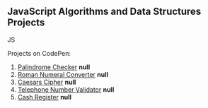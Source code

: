 ## JavaScript Algorithms and Data Structures Projects
JS

Projects on CodePen:
1. [Palindrome Checker]() **null**
1. [Roman Numeral Converter]() **null**
1. [Caesars Cipher]() **null**
1. [Telephone Number Validator]() **null**
1. [Cash Register]() **null**
